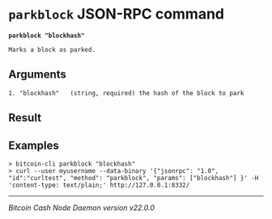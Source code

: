`parkblock` JSON-RPC command
============================

**`parkblock "blockhash"`**

```
Marks a block as parked.
```

Arguments
---------

```
1. "blockhash"   (string, required) the hash of the block to park
```

Result
------

Examples
--------

```
> bitcoin-cli parkblock "blockhash"
> curl --user myusername --data-binary '{"jsonrpc": "1.0", "id":"curltest", "method": "parkblock", "params": ["blockhash"] }' -H 'content-type: text/plain;' http://127.0.0.1:8332/
```

***

*Bitcoin Cash Node Daemon version v22.0.0*
